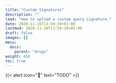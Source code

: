 ```yaml
---
title: "Custom Signatures"
description: ""
lead: "How to upload a custom query signature."
date: 2020-11-16T13:59:39+01:00
lastmod: 2020-11-16T13:59:39+01:00
draft: false
images: []
menu:
  docs:
    parent: "drugs"
weight: 450
toc: true
---
```


{{< alert icon="🚧" text="TODO" >}}


